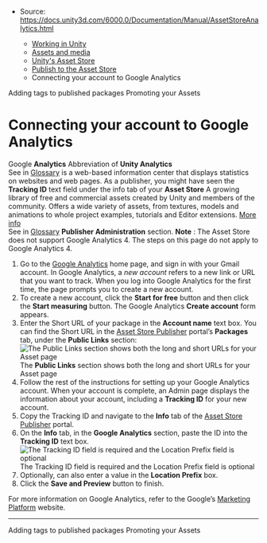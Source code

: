 * Source: https://docs.unity3d.com/6000.0/Documentation/Manual/AssetStoreAnalytics.html

  * [Working in Unity](https://docs.unity3d.com/6000.0/Documentation/Manual/working-in-unity.html)
  * [Assets and media](https://docs.unity3d.com/6000.0/Documentation/Manual/assets-and-media.html)
  * [Unity's Asset Store](https://docs.unity3d.com/6000.0/Documentation/Manual/AssetStore.html)
  * [Publish to the Asset Store](https://docs.unity3d.com/6000.0/Documentation/Manual/AssetStorePublishing.html)
  * Connecting your account to Google Analytics


[](https://docs.unity3d.com/6000.0/Documentation/Manual/AssetStoreMassLabeler.html)
Adding tags to published packages
[](https://docs.unity3d.com/6000.0/Documentation/Manual/AssetStorePromotion.html)
Promoting your Assets
# Connecting your account to Google Analytics
Google **Analytics** Abbreviation of **Unity Analytics**  
See in [Glossary](https://docs.unity3d.com/6000.0/Documentation/Manual/Glossary.html#Analytics) is a web-based information center that displays statistics on websites and web pages. As a publisher, you might have seen the **Tracking ID** text field under the info tab of your **Asset Store** A growing library of free and commercial assets created by Unity and members of the community. Offers a wide variety of assets, from textures, models and animations to whole project examples, tutorials and Editor extensions. [More info](https://docs.unity3d.com/6000.0/Documentation/Manual/AssetStore.html)  
See in [Glossary](https://docs.unity3d.com/6000.0/Documentation/Manual/Glossary.html#AssetStore) **Publisher Administration** section.
**Note** : The Asset Store does not support Google Analytics 4. The steps on this page do not apply to Google Analytics 4.
  1. Go to the [Google Analytics](https://marketingplatform.google.com/about/analytics/) home page, and sign in with your Gmail account.
In Google Analytics, a _new account_ refers to a new link or URL that you want to track. When you log into Google Analytics for the first time, the page prompts you to create a new account.
  2. To create a new account, click the **Start for free** button and then click the **Start measuring** button.
The Google Analytics **Create account** form appears.
  3. Enter the Short URL of your package in the **Account name** text box. You can find the Short URL in the [Asset Store Publisher](https://publisher.assetstore.unity3d.com/) portal’s **Packages** tab, under the **Public Links** section:
![The Public Links section shows both the long and short URLs for your Asset page](https://docs.unity3d.com/6000.0/Documentation/uploads/Main/AssetStoreAnalytics.png) The **Public Links** section shows both the long and short URLs for your Asset page
  4. Follow the rest of the instructions for setting up your Google Analytics account. When your account is complete, an Admin page displays the information about your account, including a **Tracking ID** for your new account.
  5. Copy the Tracking ID and navigate to the **Info** tab of the [Asset Store Publisher](https://publisher.assetstore.unity3d.com/) portal.
  6. On the **Info** tab, in the **Google Analytics** section, paste the ID into the **Tracking ID** text box. 
![The Tracking ID field is required and the Location Prefix field is optional](https://docs.unity3d.com/6000.0/Documentation/uploads/Main/AssetStoreAnalytics-trackingID.png) The Tracking ID field is required and the Location Prefix field is optional
  7. Optionally, can also enter a value in the **Location Prefix** box.
  8. Click the **Save and Preview** button to finish.


For more information on Google Analytics, refer to the Google’s [Marketing Platform](https://marketingplatform.google.com/home) website.
* * *
[](https://docs.unity3d.com/6000.0/Documentation/Manual/AssetStoreMassLabeler.html)
Adding tags to published packages
[](https://docs.unity3d.com/6000.0/Documentation/Manual/AssetStorePromotion.html)
Promoting your Assets
